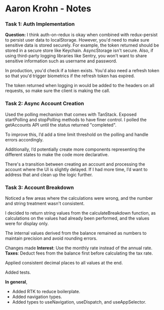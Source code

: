 # Aaron Krohn - Notes

### Task 1: Auth Implementation
**Question:**
I think auth-on-redux is okay when combined with redux-persist to persist user data to localStorage.
However, you'd need to make sure sensitive data is stored securely. For example, the token returned should be stored in a secure store like Keychain. AsyncStorage isn't secure.
Also, if using third-party logging libraries like Sentry, you won't want to share sensitive information such as username and password.

In production, you'd check if a token exists. You'd also need a refresh token so that you'd trigger biometrics if the refresh token has expired.

The token returned when logging in would be added to the headers on all requests, so make sure the client is making the call.

### Task 2: Async Account Creation
Used the polling mechanism that comes with TanStack. Exposed startPolling and stopPolling methods to have finer control.
I polled the getAccounts API until the status returned "completed".

To improve this, I’d add a time limit threshold on the polling and handle errors accordingly.

Additionally, I’d potentially create more components representing the different states to make the code more declarative.

There's a transition between creating an account and processing the account where the UI is slightly delayed. If I had more time, I’d want to address that and clean up the logic further.

### Task 3: Account Breakdown

Noticed a few areas where the calculations were wrong, and the number and string treatment wasn't consistent.

I decided to return string values from the calculateBreakdown function, as calculations on the values had already been performed, and the values were for display only.

The internal values derived from the balance remained as numbers to maintain precision and avoid rounding errors.

Changes made
**Interest**: Use the monthly rate instead of the annual rate.
**Taxes**: Deduct fees from the balance first before calculating the tax rate.

Applied consistent decimal places to all values at the end.

Added tests.

**In general**,
- Added RTK to reduce boilerplate.
- Added navigation types.
- Added types to useNavigation, useDispatch, and useAppSelector.
